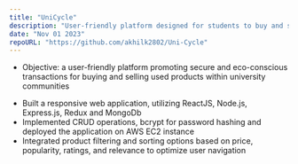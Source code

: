 ```yaml
---
title: "UniCycle"
description: "User-friendly platform designed for students to buy and sell used products"
date: "Nov 01 2023"
repoURL: "https://github.com/akhilk2802/Uni-Cycle"
---
```


- Objective: a user-friendly platform promoting secure and eco-conscious transactions for buying and selling used products within university communities
* Built a responsive web application, utilizing ReactJS, Node.js, Express.js, Redux and MongoDb
* Implemented CRUD operations, bcrypt for password hashing and deployed the application on AWS EC2 instance
* Integrated product filtering and sorting options based on price, popularity, ratings, and relevance to optimize user navigation

